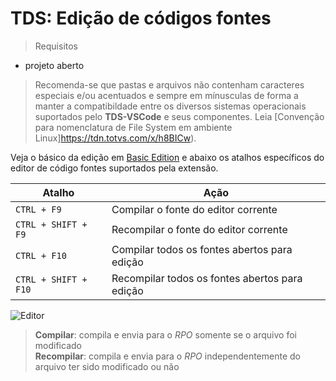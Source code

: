 # TDS: Edição de códigos fontes

> Requisitos

- projeto aberto

> Recomenda-se que pastas e arquivos não contenham caracteres especiais e/ou acentuados e sempre em mínusculas de forma a manter a compatibildade entre os diversos sistemas operacionais suportados pelo **TDS-VSCode** e seus componentes.
> Leia [Convenção para nomenclatura de File System em ambiente Linux]<https://tdn.totvs.com/x/h8BICw>).

Veja o básico da edição em [Basic Edition](https://code.visualstudio.com/docs/editor/codebasics) e abaixo os atalhos específicos do editor de código fontes suportados pela extensão.

| Atalho               | Ação                                           |
| -------------------- | ---------------------------------------------- |
| `CTRL + F9`          | Compilar o fonte do editor corrente            |
| `CTRL + SHIFT + F9`  | Recompilar o fonte do editor corrente          |
| `CTRL + F10`         | Compilar todos os fontes abertos para edição   |
| `CTRL + SHIFT + F10` | Recompilar todos os fontes abertos para edição |

![Editor](./gifs/Editor.gif)

> **Compilar**: compila e envia para o _RPO_ somente se o arquivo foi modificado\
> **Recompilar**: compila e envia para o _RPO_ independentemente do arquivo ter sido modificado ou não
